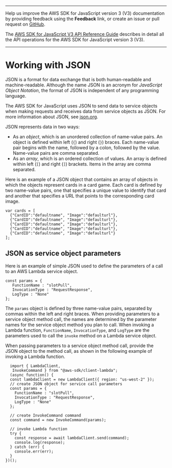 --------

Help us improve the AWS SDK for JavaScript version 3 \(V3\) documentation by providing feedback using the **Feedback** link, or create an issue or pull request on [GitHub](https://github.com/awsdocs/aws-sdk-for-javascript-v3)\.

 The [AWS SDK for JavaScript V3 API Reference Guide](https://docs.aws.amazon.com/AWSJavaScriptSDK/v3/latest/index.html) describes in detail all the API operations for the AWS SDK for JavaScript version 3 \(V3\)\.

--------

# Working with JSON<a name="working-with-json"></a>

JSON is a format for data exchange that is both human\-readable and machine\-readable\. Although the name JSON is an acronym for *JavaScript Object Notation*, the format of JSON is independent of any programming language\.

The AWS SDK for JavaScript uses JSON to send data to service objects when making requests and receives data from service objects as JSON\. For more information about JSON, see [json\.org](https://json.org)\.



JSON represents data in two ways:
+ As an *object*, which is an unordered collection of name\-value pairs\. An object is defined within left \(`{`\) and right \(`}`\) braces\. Each name\-value pair begins with the name, followed by a colon, followed by the value\. Name\-value pairs are comma separated\.
+ As an *array*, which is an ordered collection of values\. An array is defined within left \(`[`\) and right \(`]`\) brackets\. Items in the array are comma separated\.

Here is an example of a JSON object that contains an array of objects in which the objects represent cards in a card game\. Each card is defined by two name\-value pairs, one that specifies a unique value to identify that card and another that specifies a URL that points to the corresponding card image\.

```
var cards = [
  {"CardID":"defaultname", "Image":"defaulturl"},
  {"CardID":"defaultname", "Image":"defaulturl"},
  {"CardID":"defaultname", "Image":"defaulturl"},
  {"CardID":"defaultname", "Image":"defaulturl"},
  {"CardID":"defaultname", "Image":"defaulturl"}
];
```

## JSON as service object parameters<a name="json-as-parameters-passed"></a>

Here is an example of simple JSON used to define the parameters of a call to an AWS Lambda service object\.

```
const params = {
   FunctionName : "slotPull",
   InvocationType : "RequestResponse",
   LogType : "None"
};
```

The `params` object is defined by three name\-value pairs, separated by commas within the left and right braces\. When providing parameters to a service object method call, the names are determined by the parameter names for the service object method you plan to call\. When invoking a Lambda function, `FunctionName`, `InvocationType`, and `LogType` are the parameters used to call the `invoke` method on a Lambda service object\.

When passing parameters to a service object method call, provide the JSON object to the method call, as shown in the following example of invoking a Lambda function\.

```
  import { LambdaClient, 
   InvokeCommand } from "@aws-sdk/client-lambda";
  (async function() {
  const lambdaClient = new LambdaClient({ region: "us-west-2" });
  // create JSON object for service call parameters
  const params = {
    FunctionName : "slotPull",
    InvocationType : "RequestResponse",
    LogType : "None"
  };

  // create InvokeCommand command
  const command = new InvokeCommand(params);

  // invoke Lambda function
  try {
    const response = await lambdaClient.send(command);
    console.log(response);
  } catch (err) {
    console.err(err);
  }
})();
```
